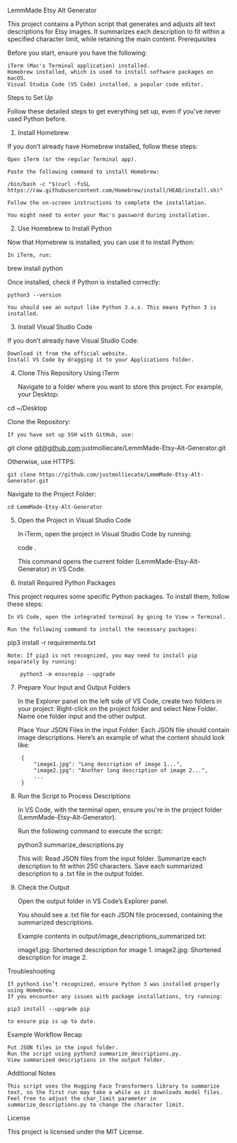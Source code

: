 LemmMade Etsy Alt Generator

This project contains a Python script that generates and adjusts alt text descriptions for Etsy images. It summarizes each description to fit within a specified character limit, while retaining the main content.
Prerequisites

Before you start, ensure you have the following:

    iTerm (Mac's Terminal application) installed.
    Homebrew installed, which is used to install software packages on macOS.
    Visual Studio Code (VS Code) installed, a popular code editor.

Steps to Set Up

Follow these detailed steps to get everything set up, even if you've never used Python before.
1. Install Homebrew

If you don’t already have Homebrew installed, follow these steps:

    Open iTerm (or the regular Terminal app).

    Paste the following command to install Homebrew:

    /bin/bash -c "$(curl -fsSL https://raw.githubusercontent.com/Homebrew/install/HEAD/install.sh)"

    Follow the on-screen instructions to complete the installation.

    You might need to enter your Mac's password during installation.

2. Use Homebrew to Install Python

Now that Homebrew is installed, you can use it to install Python:

    In iTerm, run:

brew install python

Once installed, check if Python is installed correctly:

    python3 --version

    You should see an output like Python 3.x.x. This means Python 3 is installed.

3. Install Visual Studio Code

If you don’t already have Visual Studio Code:

    Download it from the official website.
    Install VS Code by dragging it to your Applications folder.

4. Clone This Repository Using iTerm

    Navigate to a folder where you want to store this project. For example, your Desktop:

cd ~/Desktop

Clone the Repository:

    If you have set up SSH with GitHub, use:

git clone git@github.com:justmolliecate/LemmMade-Etsy-Alt-Generator.git

Otherwise, use HTTPS:

    git clone https://github.com/justmolliecate/LemmMade-Etsy-Alt-Generator.git

Navigate to the Project Folder:

    cd LemmMade-Etsy-Alt-Generator

5. Open the Project in Visual Studio Code

    In iTerm, open the project in Visual Studio Code by running:

    code .

    This command opens the current folder (LemmMade-Etsy-Alt-Generator) in VS Code.

6. Install Required Python Packages

This project requires some specific Python packages. To install them, follow these steps:

    In VS Code, open the integrated terminal by going to View > Terminal.

    Run the following command to install the necessary packages:

pip3 install -r requirements.txt

    Note: If pip3 is not recognized, you may need to install pip separately by running:

        python3 -m ensurepip --upgrade

7. Prepare Your Input and Output Folders

    In the Explorer panel on the left side of VS Code, create two folders in your project:
        Right-click on the project folder and select New Folder.
        Name one folder input and the other output.

    Place Your JSON Files in the input Folder:
        Each JSON file should contain image descriptions. Here’s an example of what the content should look like:

        {
            "image1.jpg": "Long description of image 1...",
            "image2.jpg": "Another long description of image 2...",
            ...
        }

8. Run the Script to Process Descriptions

    In VS Code, with the terminal open, ensure you're in the project folder (LemmMade-Etsy-Alt-Generator).

    Run the following command to execute the script:

    python3 summarize_descriptions.py

    This will:
        Read JSON files from the input folder.
        Summarize each description to fit within 250 characters.
        Save each summarized description to a .txt file in the output folder.

9. Check the Output

    Open the output folder in VS Code’s Explorer panel.

    You should see a .txt file for each JSON file processed, containing the summarized descriptions.

    Example contents in output/image_descriptions_summarized.txt:

    image1.jpg: Shortened description for image 1.
    image2.jpg: Shortened description for image 2.

Troubleshooting

    If python3 isn’t recognized, ensure Python 3 was installed properly using Homebrew.
    If you encounter any issues with package installations, try running:

    pip3 install --upgrade pip

    to ensure pip is up to date.

Example Workflow Recap

    Put JSON files in the input folder.
    Run the script using python3 summarize_descriptions.py.
    View summarized descriptions in the output folder.

Additional Notes

    This script uses the Hugging Face Transformers library to summarize text, so the first run may take a while as it downloads model files.
    Feel free to adjust the char_limit parameter in summarize_descriptions.py to change the character limit.

License

This project is licensed under the MIT License.

